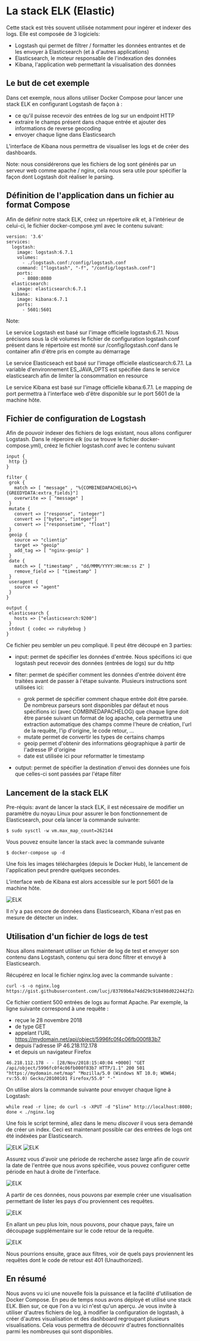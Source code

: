 # La stack ELK (Elastic)

Cette stack est très souvent utilisée notamment pour ingérer et indexer des logs. Elle est composée de 3 logiciels:
* Logstash qui permet de filtrer / formatter les données entrantes et de les envoyer à Elasticsearch (et à d'autres applications)
* Elasticsearch, le moteur responsable de l'indexation des données
* Kibana, l'application web permettant la visualisation des données

## Le but de cet exemple

Dans cet exemple, nous allons utiliser Docker Compose pour lancer une stack ELK en configurant Logstash de façon à :
- ce qu'il puisse recevoir des entrées de log sur un endpoint HTTP
- extraire le champs présent dans chaque entrée et ajouter des informations de reverse geocoding
- envoyer chaque ligne dans Elasticsearch

L'interface de Kibana nous permettra de visualiser les logs et de créer des dashboards.

Note: nous considérerons que les fichiers de log sont générés par un serveur web comme apache / nginx, cela nous sera utile pour spécifier la façon dont Logstash doit réaliser le parsing.


## Définition de l'application dans un fichier au format Compose

Afin de définir notre stack ELK, créez un répertoire *elk* et, à l'intérieur de celui-ci, le fichier docker-compose.yml avec le contenu suivant:

```
version: '3.6'
services:
  logstash:
    image: logstash:6.7.1
    volumes:
      - ./logstash.conf:/config/logstash.conf
    command: ["logstash", "-f", "/config/logstash.conf"]
    ports:
      - 8080:8080
  elasticsearch:
    image: elasticsearch:6.7.1
  kibana:
    image: kibana:6.7.1
    ports:
      - 5601:5601
```

Note:

Le service Logstash est basé sur l'image officielle logstash:6.7.1.
Nous précisons sous la clé volumes le fichier de configuration logstash.conf présent dans le répertoire est monté sur /config/logstash.conf dans le container afin d'être pris en compte au démarrage

Le service Elasticseach est basé sur l'image officielle elasticsearch:6.7.1. La variable d'environnement ES_JAVA_OPTS est spécifiée dans le service elasticsearch afin de limiter la consommation en resource

Le service Kibana est basé sur l'image officielle kibana:6.7.1. Le mapping de port permettra à l'interface web d'être disponible sur le port 5601 de la machine hôte.

## Fichier de configuration de Logstash

Afin de pouvoir indexer des fichiers de logs existant, nous allons configurer Logstash. Dans le réperoire *elk* (ou se trouve le fichier docker-compose.yml), créez le fichier logstash.conf avec le contenu suivant

```
input {
 http {}
}

filter {
 grok {
   match => [ "message" , "%{COMBINEDAPACHELOG}+%{GREEDYDATA:extra_fields}"]
   overwrite => [ "message" ]
 }
 mutate {
   convert => ["response", "integer"]
   convert => ["bytes", "integer"]
   convert => ["responsetime", "float"]
 }
 geoip {
   source => "clientip"
   target => "geoip"
   add_tag => [ "nginx-geoip" ]
 }
 date {
   match => [ "timestamp" , "dd/MMM/YYYY:HH:mm:ss Z" ]
   remove_field => [ "timestamp" ]
 }
 useragent {
   source => "agent"
 }
}

output {
 elasticsearch {
   hosts => ["elasticsearch:9200"]
 }
 stdout { codec => rubydebug }
}
```

Ce fichier peu sembler un peu compliqué. Il peut être découpé en 3 parties:
* input: permet de spécifier les données d'entrée. Nous spécifions ici que logstash peut recevoir des données (entrées de logs)  sur du http

* filter: permet de spécifier comment les données d'entrée doivent être traitées avant de passer à l'étape suivante. Plusieurs instructions sont utilisées ici:
  * grok permet de spécifier comment chaque entrée doit être parsée. De nombreux parseurs sont disponibles par défaut et nous spécifions ici (avec COMBINEDAPACHELOG) que chaque ligne doit être parsée suivant un format de log apache, cela permettra une extraction automatique des champs comme l'heure de création, l'url de la requête, l'ip d'origine, le code retour, ...
  * mutate permet de convertir les types de certains champs
  * geoip permet d'obtenir des informations géographique à partir de l'adresse IP d'origine
  * date est utilisée ici pour reformatter le timestamp

* output: permet de spécifier la destination d'envoi des données une fois que celles-ci sont passées par l'étape filter

## Lancement de la stack ELK

Pre-réquis: avant de lancer la stack ELK, il est nécessaire de modifier un paramètre du noyau Linux pour assurer le bon fonctionnement de Elasticsearch, pour cela lancer la commande suivante:

```
$ sudo sysctl -w vm.max_map_count=262144
```

Vous pouvez ensuite lancer la stack avec la commande suivante

```
$ docker-compose up -d
```

Une fois les images téléchargées (depuis le Docker Hub), le lancement de l'application peut prendre quelques secondes.

L'interface web de Kibana est alors accessible sur le port 5601 de la machine hôte.

![ELK](./images/elk1.png)

Il n'y a pas encore de données dans Elasticsearch, Kibana n'est pas en mesure de détecter un index.

## Utilisation d'un fichier de logs de test

Nous allons maintenant utiliser un fichier de log de test et envoyer son contenu dans Logstash, contenu qui sera donc filtrer et envoyé à Elasticsearch.

Récupérez en local le fichier nginx.log avec la commande suivante :

```
curl -s -o nginx.log https://gist.githubusercontent.com/lucj/83769b6a74dd29c918498d022442f2a0/raw
```

Ce fichier contient 500 entrées de logs au format Apache. Par exemple, la ligne suivante correspond à une requête :
- reçue le 28 novembre 2018
- de type GET
- appelant l'URL https://mydomain.net/api/object/5996fc0f4c06fb000f83b7
- depuis l'adresse IP 46.218.112.178
- et depuis un navigateur Firefox

```
46.218.112.178 - - [28/Nov/2018:15:40:04 +0000] "GET /api/object/5996fc0f4c06fb000f83b7 HTTP/1.1" 200 501 "https://mydomain.net/map" "Mozilla/5.0 (Windows NT 10.0; WOW64; rv:55.0) Gecko/20100101 Firefox/55.0" "-"
```

On utilise alors la commande suivante pour envoyer chaque ligne à Logstash:

```
while read -r line; do curl -s -XPUT -d "$line" http://localhost:8080; done < ./nginx.log
```

Une fois le script terminé, allez dans le menu *discover* il vous sera demandé de créer un index. Ceci est maintenant possible car des entrées de logs ont été indéxées par Elasticsearch.

![ELK](./images/elk2.png)
![ELK](./images/elk3.png)

Assurez vous d'avoir une période de recherche assez large afin de couvrir la date de l'entrée que nous avons spécifiée, vous pouvez configurer cette période en haut à droite de l'interface.

![ELK](./images/elk4.png)

A partir de ces données, nous pouvons par exemple créer une visualisation permettant de lister les pays d'ou proviennent ces requêtes.

![ELK](./images/elk5.png)

En allant un peu plus loin, nous pouvons, pour chaque pays, faire un découpage supplémentaire sur le code retour de la requête.

![ELK](./images/elk6.png)

Nous pourrions ensuite, grace aux filtres, voir de quels pays proviennent les requêtes dont le code de retour est 401 (Unauthorized).

## En résumé

Nous avons vu ici une nouvelle fois la puissance et la facilité d'utilisation de Docker Compose. En peu de temps nous avons déployé et utilisé une stack ELK. Bien sur, ce que l'on a vu ici n'est qu'un aperçu. Je vous invite à utiliser d'autres fichiers de log, à modifier la configuration de logstash, à créer d'autres visualisation et des dashboard regroupant plusieurs visualisations. Cela vous permettra de découvrir d'autres fonctionnalités parmi les nombreuses qui sont disponibles.
